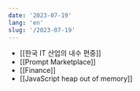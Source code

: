 ```yaml
---
date: '2023-07-19'
lang: 'en'
slug: '/2023-07-19'
---
```


- [[한국 IT 산업의 내수 편중]]
- [[Prompt Marketplace]]
- [[Finance]]
- [[JavaScript heap out of memory]]
